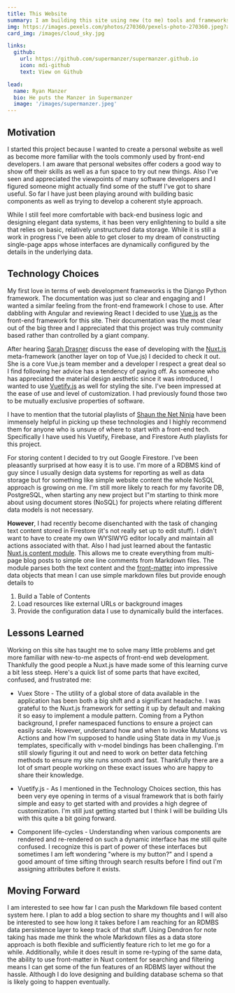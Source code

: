 ```yaml
---
title: This Website
summary: I am building this site using new (to me) tools and frameworks. I am using the Nuxt.js meta-framework along Vuetify.js to build the front-end.  I started using Google Firestore but am migrating to Nuxt Content for the.....um.... content. This has all be a fantastic learning experience. I am learning better how to leverage the many great existing services to make building websites easy.
img: https://images.pexels.com/photos/270360/pexels-photo-270360.jpeg?auto=compress&cs=tinysrgb&dpr=2&h=750&w=1260
card_img: /images/cloud_sky.jpg

links:
  github:
    url: https://github.com/supermanzer/supermanzer.github.io
    icon: mdi-github
    text: View on Github

lead:
  name: Ryan Manzer
  bio: He puts the Manzer in Supermanzer
  image: '/images/supermanzer.jpeg'
---
```


## Motivation

I started this project because I wanted to create a personal website as well as become more familiar with the tools commonly used by front-end developers. I am aware that personal websites offer coders a good way to show off their skills as well as a fun space to try out new things. Also I've seen and appreciated the viewpoints of many software developers and I figured someone might actually find some of the stuff I've got to share useful. So far I have just been playing around with building basic components as well as trying to develop a coherent style approach.

While I still feel more comfortable with back-end business logic and designing elegant data systems, it has been very enlightening to build a site that relies on basic, relatively unstructured data storage. While it is still a work in progress I've been able to get closer to my dream of constructing single-page apps whose interfaces are dynamically configured by the details in the underlying data.

## Technology Choices

My first love in terms of web development frameworks is the Django Python framework. The documentation was just so clear and engaging and I wanted a similar feeling from the front-end framework I chose to use. After dabbling with Angular and reviewing React I decided to use [Vue.js](https://vuejs.org/) as the front-end framework for this site. Their documentation was the most clear out of the big three and I appreciated that this project was truly community based rather than controlled by a giant company.

After hearing [Sarah Drasner](https://sarahdrasnerdesign.com/) discuss the ease of developing with the [Nuxt.js](https://nuxtjs.org/) meta-framework (another layer on top of Vue.js) I decided to check it out. She is a core Vue.js team member and a developer I respect a great deal so I find following her advice has a tendency of paying off. As someone who has appreciated the material design aesthetic since it was introduced, I wanted to use [Vuetify.js](https://vuetifyjs.com/en/) as well for styling the site. I've been impressed at the ease of use and level of customization. I had previously found those two to be mutually exclusive properties of software.

I have to mention that the tutorial playlists of [Shaun the Net Ninja](https://www.youtube.com/c/TheNetNinja/featured) have been immensely helpful in picking up these technologies and I highly recommend them for anyone who is unsure of where to start with a front-end tech. Specifically I have used his Vuetify, Firebase, and Firestore Auth playlists for this project.

For storing content I decided to try out Google Firestore. I've been pleasantly surprised at how easy it is to use. I'm more of a RDBMS kind of guy since I usually design data systems for reporting as well as data storage but for something like simple website content the whole NoSQL approach is growing on me. I'm still more likely to reach for my favorite DB, PostgreSQL, when starting any new project but I"m starting to think more about using document stores (NoSQL) for projects where relating different data models is not necessary.

**However**, I had recently become disenchanted with the task of changing text content stored in Firestore (it's not really set up to edit stuff). I didn't want to have to create my own WYSIWYG editor locally and maintain all actions associated with that. Also I had just learned about the fantastic [Nuxt.js content module](https://content.nuxtjs.org/). This allows me to create everything from multi-page blog posts to simple one line comments from Markdown files. The module parses both the text content and the [front-matter](https://jekyllrb.com/docs/front-matter/) into impressive data objects that mean I can use simple markdown files but provide enough details to

1. Build a Table of Contents
1. Load resources like external URLs or background images
1. Provide the configuration data I use to dynamically build the interfaces.

## Lessons Learned

Working on this site has taught me to solve many little problems and get more familiar with new-to-me aspects of front-end web development. Thankfully the good people a Nuxt.js have made some of this learning curve a bit less steep. Here's a quick list of some parts that have excited, confused, and frustrated me:

- Vuex Store - The utility of a global store of data available in the application has been both a big shift and a significant headache. I was grateful to the Nuxt.js framework for setting it up by default and making it so easy to implement a module pattern. Coming from a Python background, I prefer namespaced functions to ensure a project can easily scale. However, understand how and when to invoke Mutations vs Actions and how I'm supposed to handle using State data in my Vue.js templates, specifically with v-model bindings has been challenging. I'm still slowly figuring it out and need to work on better data fetching methods to ensure my site runs smooth and fast. Thankfully there are a lot of smart people working on these exact issues who are happy to share their knowledge.

- Vuetify.js - As I mentioned in the Technology Choices section, this has been very eye opening in terms of a visual framework that is both fairly simple and easy to get started with and provides a high degree of customization. I'm still just getting started but I think I will be building UIs with this quite a bit going forward.

- Component life-cycles - Understanding when various components are rendered and re-rendered on such a dynamic interface has me still quite confused. I recognize this is part of power of these interfaces but sometimes I am left wondering "where is my button?" and I spend a good amount of time sifting through search results before I find out I'm assigning attributes before it exists.

## Moving Forward

I am interested to see how far I can push the Markdown file based content system here. I plan to add a blog section to share my thoughts and I will also be interested to see how long it takes before I am reaching for an RDMBS data persistence layer to keep track of that stuff. Using Dendron for note taking has made me think the whole Markdown files as a data store approach is both flexible and sufficiently feature rich to let me go for a while. Additionally, while it does result in some re-typing of the same data, the ability to use front-matter in Nuxt content for searching and filtering means I can get some of the fun features of an RDBMS layer without the hassle. Although I do love designing and building database schema so that is likely going to happen eventually.
